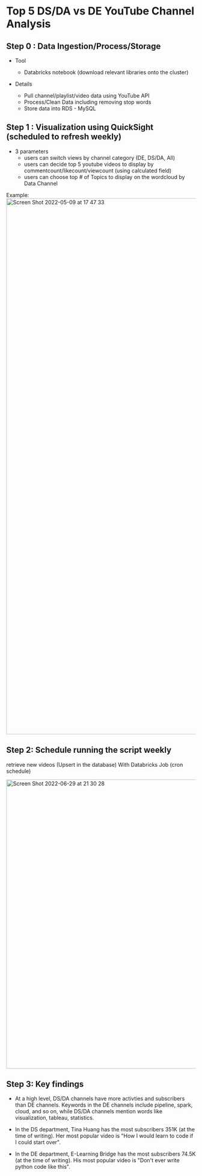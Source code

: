 # Top 5 DS/DA vs DE YouTube Channel Analysis


## Step 0 : Data Ingestion/Process/Storage


 - Tool
      - Databricks notebook (download relevant libraries onto the cluster)

 - Details
      - Pull channel/playlist/video data using YouTube API
      - Process/Clean Data including removing stop words
      - Store data into RDS - MySQL



## Step 1 : Visualization using QuickSight (scheduled to refresh weekly)
-  3 parameters
      -   users can switch views by channel category (DE, DS/DA, All)
      -   users can decide top 5 youtube videos to display by commentcount/likecount/viewcount (using calculated field)
      -   users can choose top # of Topics to display on the wordcloud by Data Channel

Example:
<img width="1423" alt="Screen Shot 2022-05-09 at 17 47 33" src="https://user-images.githubusercontent.com/46492171/167520979-f535fb60-0ddd-4c62-8e4f-4edc38d6991c.png">




## Step 2: Schedule running the script weekly

retrieve new videos (Upsert in the database) With Databricks Job (cron schedule) 

<img width="767" alt="Screen Shot 2022-06-29 at 21 30 28" src="https://user-images.githubusercontent.com/46492171/176593103-4a3687cf-eb13-48dc-afd7-e11662b68159.png">


## Step 3: Key findings
* At a high level, DS/DA channels have more activties and subscribers than DE channels. Keywords in the DE channels include pipeline, spark, cloud, and so on, while DS/DA channels mention words like visualization, tableau, statistics. 

* In the DS department, Tina Huang has the most subscribers 351K (at the time of writing). Her most popular video is "How I would learn to code if I could start over". 
* In the DE department, E-Learning Bridge has the most subscribers 74.5K (at the time of writing). His most popular video is "Don't ever write python code like this". 

